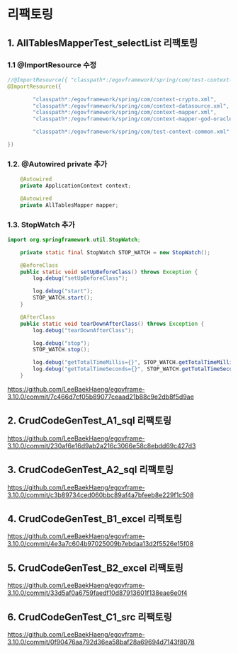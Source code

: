 # 리팩토링

## 1. AllTablesMapperTest_selectList 리팩토링

### 1.1 @ImportResource 수정

```java
//@ImportResource({ "classpath*:/egovframework/spring/com/test-context-dao.xml" })
@ImportResource({

		"classpath*:/egovframework/spring/com/context-crypto.xml",
		"classpath*:/egovframework/spring/com/context-datasource.xml",
		"classpath*:/egovframework/spring/com/context-mapper.xml",
		"classpath*:/egovframework/spring/com/context-mapper-god-oracle.xml",

		"classpath*:/egovframework/spring/com/test-context-common.xml",

})
```

### 1.2. @Autowired private 추가

```java
	@Autowired
	private ApplicationContext context;

	@Autowired
	private AllTablesMapper mapper;
```

### 1.3. StopWatch 추가

```java
import org.springframework.util.StopWatch;

	private static final StopWatch STOP_WATCH = new StopWatch();

	@BeforeClass
	public static void setUpBeforeClass() throws Exception {
		log.debug("setUpBeforeClass");

		log.debug("start");
		STOP_WATCH.start();
	}

	@AfterClass
	public static void tearDownAfterClass() throws Exception {
		log.debug("tearDownAfterClass");

		log.debug("stop");
		STOP_WATCH.stop();

		log.debug("getTotalTimeMillis={}", STOP_WATCH.getTotalTimeMillis());
		log.debug("getTotalTimeSeconds={}", STOP_WATCH.getTotalTimeSeconds());
	}
```

<https://github.com/LeeBaekHaeng/egovframe-3.10.0/commit/7c466d7cf05b89077ceaad21b88c9e2db8f5d9ae>

## 2. CrudCodeGenTest_A1_sql 리팩토링

<https://github.com/LeeBaekHaeng/egovframe-3.10.0/commit/230af6e16d9ab2a216c3066e58c8ebdd69c427d3>

## 3. CrudCodeGenTest_A2_sql 리팩토링

<https://github.com/LeeBaekHaeng/egovframe-3.10.0/commit/c3b89734ced060bbc89af4a7bfeeb8e229f1c508>

## 4. CrudCodeGenTest_B1_excel 리팩토링

<https://github.com/LeeBaekHaeng/egovframe-3.10.0/commit/4e3a7c604b97025009b7ebdaa13d2f5526e15f08>

## 5. CrudCodeGenTest_B2_excel 리팩토링

<https://github.com/LeeBaekHaeng/egovframe-3.10.0/commit/33d5af0a6759faedf10d87913601f138eae6e0f4>

## 6. CrudCodeGenTest_C1_src 리팩토링

<https://github.com/LeeBaekHaeng/egovframe-3.10.0/commit/0f90476aa792d36ea58baf28a69694d7143f8078>

